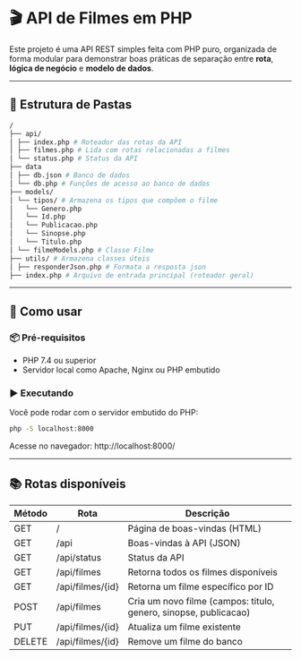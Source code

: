 # 🎬 API de Filmes em PHP

Este projeto é uma API REST simples feita com PHP puro, organizada de forma modular para demonstrar boas práticas de separação entre **rota**, **lógica de negócio** e **modelo de dados**.

---

## 📁 Estrutura de Pastas

```bash
/
├── api/
│ ├── index.php # Roteador das rotas da API
│ ├── filmes.php # Lida com rotas relacionadas a filmes
│ └── status.php # Status da API
├── data
│ ├── db.json # Banco de dados
│ └── db.php # Funções de acesso ao banco de dados
├── models/
│ └── tipos/ # Armazena os tipos que compõem o filme
│   └── Genero.php
│   └── Id.php
│   └── Publicacao.php
│   └── Sinopse.php
│   └── Titulo.php
│ └── filmeModels.php # Classe Filme
├── utils/ # Armazena classes úteis
│ ├── responderJson.php # Formata a resposta json
├── index.php # Arquivo de entrada principal (roteador geral)
```

---

## 🚀 Como usar

### 📦 Pré-requisitos

-   PHP 7.4 ou superior
-   Servidor local como Apache, Nginx ou PHP embutido

### ▶️ Executando

Você pode rodar com o servidor embutido do PHP:

```bash
php -S localhost:8000
```

Acesse no navegador:
http://localhost:8000/

---

## 📚 Rotas disponíveis

| Método | Rota             | Descrição                                                        |
| ------ | ---------------- | ---------------------------------------------------------------- |
| GET    | /                | Página de boas-vindas (HTML)                                     |
| GET    | /api             | Boas-vindas à API (JSON)                                         |
| GET    | /api/status      | Status da API                                                    |
| GET    | /api/filmes      | Retorna todos os filmes disponíveis                              |
| GET    | /api/filmes/{id} | Retorna um filme específico por ID                               |
| POST   | /api/filmes      | Cria um novo filme (campos: titulo, genero, sinopse, publicacao) |
| PUT    | /api/filmes/{id} | Atualiza um filme existente                                      |
| DELETE | /api/filmes/{id} | Remove um filme do banco                                         |

